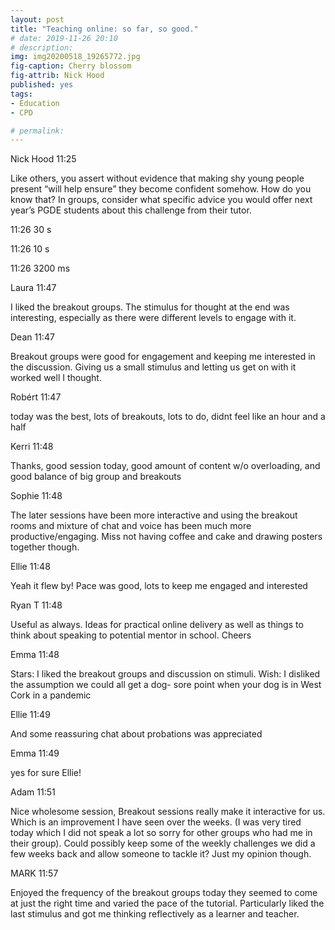 ```yaml
---
layout: post
title: "Teaching online: so far, so good."
# date: 2019-11-26 20:10
# description: 
img: img20200518_19265772.jpg
fig-caption: Cherry blossom
fig-attrib: Nick Hood
published: yes
tags:
- Education
- CPD

# permalink:
---
```

Nick Hood
11:25

Like others, you assert without evidence that making shy young people present “will help ensure” they become confident somehow. How do you know that?
In groups, consider what specific advice you would offer next year’s PGDE students about this challenge from their tutor.

11:26
30 s

11:26
10 s

11:26
3200 ms

Laura
11:47

I liked the breakout groups. The stimulus for thought at the end was interesting, especially as there were different levels to engage with it.

Dean
11:47

Breakout groups were good for engagement and keeping me interested in the discussion.  Giving us a small stimulus and letting us get on with it worked well I thought.

Robért
11:47

today was the best, lots of breakouts, lots to do, didnt feel like an hour and a half

Kerri
11:48

Thanks, good session today, good amount of content w/o overloading, and good balance of big  group and breakouts 

Sophie
11:48

The later sessions have been more interactive and using the breakout rooms and mixture of chat and voice has been much more productive/engaging. Miss not having coffee and cake and drawing posters together though. 

Ellie
11:48

Yeah it flew by! Pace was good, lots to keep me engaged and interested

Ryan T
11:48

Useful as always. Ideas for practical online delivery as well as things to think about speaking to potential mentor in school. Cheers

Emma
11:48

Stars: I liked the breakout groups and discussion on stimuli. Wish: I disliked the assumption we could all get a dog- sore point when your dog is in West Cork in a pandemic

Ellie
11:49

And some reassuring chat about probations was appreciated 

Emma
11:49

yes for sure Ellie!

Adam
11:51

Nice wholesome session, Breakout sessions really make it interactive for us. Which is an improvement I have seen over the weeks. (I was very tired today which I did not speak a lot so sorry for other groups who had me in their group). Could possibly keep some of the weekly challenges we did a few weeks back and allow someone to tackle it? Just my opinion though. 

MARK
11:57

Enjoyed the frequency of the breakout groups today they seemed to come at just the right time and varied the pace of the tutorial. Particularly liked the last stimulus and got me thinking reflectively as a learner and teacher.